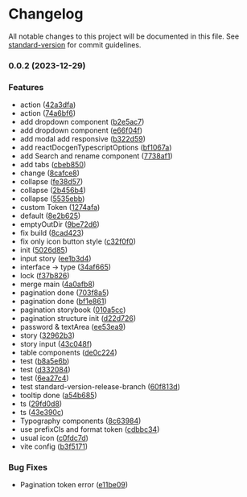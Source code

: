# Changelog

All notable changes to this project will be documented in this file. See [standard-version](https://github.com/conventional-changelog/standard-version) for commit guidelines.

### 0.0.2 (2023-12-29)


### Features

* action ([42a3dfa](https://github.com/AElf-devops/aelf-design/commit/42a3dfa2abb35203a0af10990cbb13fd48437097))
* action ([74a6bf6](https://github.com/AElf-devops/aelf-design/commit/74a6bf63c8c322635cee79f71982d002aefab2eb))
* add dropdown component ([b2e5ac7](https://github.com/AElf-devops/aelf-design/commit/b2e5ac7f6f73a6fea8f5c1a7b4bb0e00560dd2e1))
* add dropdown component ([e66f04f](https://github.com/AElf-devops/aelf-design/commit/e66f04fddb07a6ec1c9d982092f17e40843a35de))
* add modal add responsive ([b322d59](https://github.com/AElf-devops/aelf-design/commit/b322d5973eca22966950043922dff0c6bacdc783))
* add reactDocgenTypescriptOptions ([bf1067a](https://github.com/AElf-devops/aelf-design/commit/bf1067a17adfb65754bdea34daf2cc138abba03e))
* add Search and rename component ([7738af1](https://github.com/AElf-devops/aelf-design/commit/7738af137758278e40c45548287e157f37c647fe))
* add tabs ([cbeb850](https://github.com/AElf-devops/aelf-design/commit/cbeb850bb022a1562be406d6581532f03ae2eef8))
* change ([8cafce8](https://github.com/AElf-devops/aelf-design/commit/8cafce86f6d6c229afdc45cb5cffd26cd509943d))
* collapse ([fe38d57](https://github.com/AElf-devops/aelf-design/commit/fe38d577b144c1e9b02af46cd3b5908f49c09f33))
* collapse ([2b456b4](https://github.com/AElf-devops/aelf-design/commit/2b456b420883c4166f74dca1ad94ecabbd4f0166))
* collapse ([5535ebb](https://github.com/AElf-devops/aelf-design/commit/5535ebb1a8d094cf8180e1ff338f8107e6e29a56))
* custom Token ([1274afa](https://github.com/AElf-devops/aelf-design/commit/1274afa40a17a192d5194a1b4c4908423b7295b4))
* default ([8e2b625](https://github.com/AElf-devops/aelf-design/commit/8e2b62564e8c69e7c82dc23636ae7f98e05e81dd))
* emptyOutDir ([9be72d6](https://github.com/AElf-devops/aelf-design/commit/9be72d656b928ed561f08f7efcdd96eb48141996))
* fix build ([8cad423](https://github.com/AElf-devops/aelf-design/commit/8cad42381d4d1f59e75e7a1b38f67b86b256ec8e))
* fix only icon button style ([c32f0f0](https://github.com/AElf-devops/aelf-design/commit/c32f0f0883478bbe51d5a8a139553a47bcae5e0e))
* init ([5026d85](https://github.com/AElf-devops/aelf-design/commit/5026d85995a13c1e3013f912e8a8d1c69310fc73))
* input story ([ee1b3d4](https://github.com/AElf-devops/aelf-design/commit/ee1b3d4689cf90131c463e49f36f534c58b57173))
* interface -> type ([34af665](https://github.com/AElf-devops/aelf-design/commit/34af6659393d45fc2a30a383c420fa6ca9680093))
* lock ([f37b826](https://github.com/AElf-devops/aelf-design/commit/f37b826695662de153fa1bb405272c3dad1a03a9))
* merge main ([4a0afb8](https://github.com/AElf-devops/aelf-design/commit/4a0afb85d0e80853f4fa6add33f4cc1e27141fe7))
* pagination done ([703f8a5](https://github.com/AElf-devops/aelf-design/commit/703f8a5cb0907a28c730673d51212695807e8d98))
* pagination done ([bf1e861](https://github.com/AElf-devops/aelf-design/commit/bf1e8619e8e40ea62382747fac4cc893db1c2a9c))
* pagination storybook ([010a5cc](https://github.com/AElf-devops/aelf-design/commit/010a5cc8e87cfddc4d34f29421446d2a03329bfe))
* pagination structure init ([d22d726](https://github.com/AElf-devops/aelf-design/commit/d22d726046658367ec8a21d065d6163d5dab08d3))
* password & textArea ([ee53ea9](https://github.com/AElf-devops/aelf-design/commit/ee53ea9e1c74a3d874cec4b558607bc21c8f6bd2))
* story ([32962b3](https://github.com/AElf-devops/aelf-design/commit/32962b3fd070cb289c205adc662fd8d3a89ebeb8))
* story input ([43c048f](https://github.com/AElf-devops/aelf-design/commit/43c048f59321fab34f8ab45ae8233d1be8d47b72))
* table components ([de0c224](https://github.com/AElf-devops/aelf-design/commit/de0c224f339e375df8cd6581ca82b547d17ece0a))
* test ([b8a5e6b](https://github.com/AElf-devops/aelf-design/commit/b8a5e6b08e5e6c666ae35ea63176c88a9f59179b))
* test ([d332084](https://github.com/AElf-devops/aelf-design/commit/d33208413a43a174824bcb52a5c10ffaed4d7e66))
* test ([6ea27c4](https://github.com/AElf-devops/aelf-design/commit/6ea27c445b7929aaf578182b15eb48266c3b6cb2))
* test standard-version-release-branch ([60f813d](https://github.com/AElf-devops/aelf-design/commit/60f813dea83dfef718d8c6f98e740668460977f1))
* tooltip done ([a54b685](https://github.com/AElf-devops/aelf-design/commit/a54b685131c647e78ef57333dfb68f1862d01f43))
* ts ([29fd0d8](https://github.com/AElf-devops/aelf-design/commit/29fd0d8755ce8ca98f6d6f2e9eb673e77affa2e8))
* ts ([43e390c](https://github.com/AElf-devops/aelf-design/commit/43e390cd3d4f835718dfea705591c59916bf3eca))
* Typography components ([8c63984](https://github.com/AElf-devops/aelf-design/commit/8c63984c07c4d6363c9f6c3588fe0852c9595d91))
* use prefixCls and format token ([cdbbc34](https://github.com/AElf-devops/aelf-design/commit/cdbbc34c95b175e7a8621559d17732c49497ca0e))
* usual icon ([c0fdc7d](https://github.com/AElf-devops/aelf-design/commit/c0fdc7d7b7e0e7176f753655123b43c36aa4e721))
* vite config ([b3f5171](https://github.com/AElf-devops/aelf-design/commit/b3f5171092cde54832c280d35684b2b2c6b29c03))


### Bug Fixes

* Pagination token error ([e11be09](https://github.com/AElf-devops/aelf-design/commit/e11be097ed9fc689ba05cd39ade4df08be00e466))
